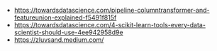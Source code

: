 - https://towardsdatascience.com/pipeline-columntransformer-and-featureunion-explained-f5491f815f
- https://towardsdatascience.com/4-scikit-learn-tools-every-data-scientist-should-use-4ee942958d9e
- https://zluvsand.medium.com/